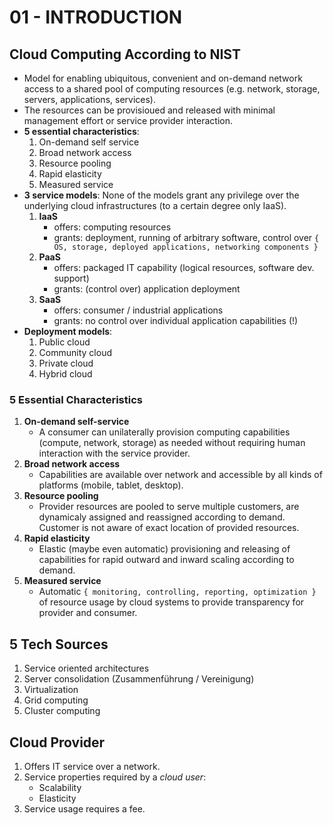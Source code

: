 # 01 - INTRODUCTION

## Cloud Computing According to NIST
* Model for enabling ubiquitous, convenient and on-demand network access to a shared pool of computing resources (e.g. network, storage, servers, applications, services). 
* The resources can be provisioued and released with minimal management effort or service provider interaction.
* **5 essential characteristics**:
    1. On-demand self service
    2. Broad network access
    3. Resource pooling
    4. Rapid elasticity
    5. Measured service
* **3 service models**:
None of the models grant any privilege over the underlying cloud infrastructures (to a certain degree only IaaS). 
    1. **IaaS**
        * offers: computing resources
        * grants: deployment, running of arbitrary software, control over `{ OS, storage, deployed applications, networking components }`
    2. **PaaS**
        * offers: packaged IT capability (logical resources, software dev. support)
        * grants: (control over) application deployment
    3. **SaaS**
        * offers: consumer / industrial applications
        * grants: no control over individual application capabilities (!)
* **Deployment models**:
    1. Public cloud
    2. Community cloud
    3. Private cloud
    4. Hybrid cloud

### 5 Essential Characteristics
1. **On-demand self-service**
    * A consumer can unilaterally provision computing capabilities (compute, network, storage) as needed without requiring human interaction with the service provider.
2. **Broad network access**
    * Capabilities are available over network and accessible by all kinds of platforms (mobile, tablet, desktop).
3. **Resource pooling**
    * Provider resources are pooled to serve multiple customers, are dynamicaly assigned and reassigned according to demand. Customer is not aware of exact location of provided resources.
4. **Rapid elasticity**
    * Elastic (maybe even automatic) provisioning and releasing of capabilities for rapid outward and inward scaling according to demand. 
5. **Measured service**
    * Automatic `{ monitoring, controlling, reporting, optimization }` of resource usage by cloud systems to provide transparency for provider and consumer. 

## 5 Tech Sources
1. Service oriented architectures
2. Server consolidation (Zusammenführung / Vereinigung)
3. Virtualization
4. Grid computing
5. Cluster computing 

## Cloud Provider
1. Offers IT service over a network.
2. Service properties required by a *cloud user*:
    * Scalability
    * Elasticity
3. Service usage requires a fee.